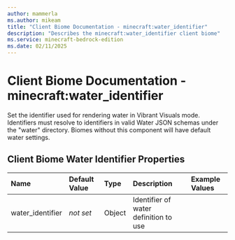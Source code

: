 ```yaml
---
author: mammerla
ms.author: mikeam
title: "Client Biome Documentation - minecraft:water_identifier"
description: "Describes the minecraft:water_identifier client biome"
ms.service: minecraft-bedrock-edition
ms.date: 02/11/2025 
---
```


# Client Biome Documentation - minecraft:water_identifier

Set the identifier used for rendering water in Vibrant Visuals mode. Identifiers must resolve to identifiers in valid Water JSON schemas under the "water" directory. Biomes without this component will have default water settings.


## Client Biome Water Identifier Properties

|Name       |Default Value |Type |Description |Example Values |
|:----------|:-------------|:----|:-----------|:------------- |
| water_identifier | *not set* | Object | Identifier of water definition to use |  | 